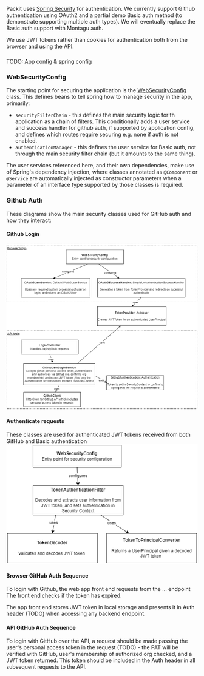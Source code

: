 
Packit uses [Spring Security](https://spring.io/projects/spring-security) for authentication. We currently support Github authentication using
OAuth2 and a partial demo Basic auth method (to demonstrate supporting multiple auth types). We
will eventually replace the Basic auth support with Montagu auth. 

We use JWT tokens rather than cookies for authentication both from the browser and using the API. 


###
TODO: App config & spring config

### WebSecurityConfig

The starting point for securing the application is the 
[WebSecurityConfig](https://github.com/mrc-ide/packit/blob/main/api/app/src/main/kotlin/packit/security/WebSecurityConfig.kt)
class. This defines beans to tell spring how to manage security in the app, primarily:
- `securityFilterChain` - this defines the main security logic for th application as a chain of filters. This 
conditionally adds a user service and success handler for github auth, if supported by application config, and defines
which routes require securing e.g. none if auth is not enabled.
- `authenticationManager` - this defines the user service for Basic auth, not through the main security 
filter chain (but it amounts to the same thing).

The user services referenced here, and their own dependencies, make use of Spring's dependency injection, where
classes annotated as `@Component` or `@Service` are automatically injected as constructor parameters when a parameter
of an interface type supported by those classes is required.

### Github Auth

These diagrams show the main security classes used for GitHub auth and how they interact:

#### Github Login
![image](Packit%20Github%20login.drawio.png)

#### Authenticate requests 

These classes are used for authenticated JWT tokens received from both GitHub and Basic authentication
![image](Packit%20JWT%20authenticate.drawio.png)

#### Browser GitHub Auth Sequence

To login with Github, the web app front end requests from the ... endpoint
The front end checks if the token has expired. 

The app front end stores JWT token in local storage and presents it in Auth header (TODO) when accessing any backend endpoint. 


#### API GitHub Auth Sequence

To login with GitHub over the API, a request should be made passing the user's personal access token in the request (TODO) - 
the PAT will be verified with GitHub, user's membership of authorized org checked, and a JWT token returned. This token
should be included in the Auth header in all subsequent requests to the API. 




